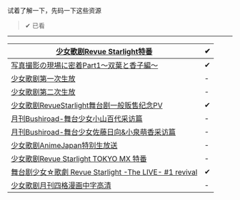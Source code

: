 试着了解一下，先码一下这些资源

> ✔ 已看

-----

| [少女歌剧Revue Starlight特番](https://www.bilibili.com/video/av21511002/) | ✔ |
| ------ | ------ |
| [写真撮影の現場に密着Part1～双葉と香子編～](https://www.bilibili.com/video/av22649169/) | ✔ |
| [少女歌剧第一次生放](https://acg.tv/av13761402/) | - |
| [少女歌剧第二次生放](https://acg.tv/av16835395/) | - |
| [少女歌剧RevueStarlight舞台剧一般贩售纪念PV](https://acg.tv/av17255000/) | ✔ |
| [月刊Bushiroad-舞台少女小山百代采访篇](https://acg.tv/av18063522/) | - |
| [月刊Bushiroad-舞台少女佐藤日向&小泉萌香采访篇](https://acg.tv/av19058666/) | - |
| [少女歌剧AnimeJapan特别生放送](https://acg.tv/av21266560/) | - |
| [少女歌剧Revue Starlight TOKYO MX 特番](https://acg.tv/av21511002/) | - |
| [舞台剧少女☆歌劇 Revue Starlight -The LIVE- #1 revival](https://acg.tv/av22490328/) | ✔ |
| [少女歌剧月刊四格漫画中字高清](https://www.bushiroad-cn.com/category/comic/) | - |
